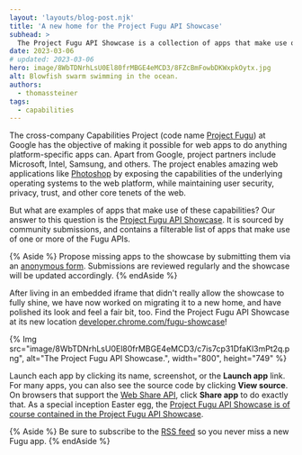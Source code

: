 ```yaml
---
layout: 'layouts/blog-post.njk'
title: 'A new home for the Project Fugu API Showcase'
subhead: >
  The Project Fugu API Showcase is a collection of apps that make use of APIs that are part  of Project Fugu.
date: 2023-03-06
# updated: 2023-03-06
hero: image/8WbTDNrhLsU0El80frMBGE4eMCD3/8FZcBmFowbDKWxpkOytx.jpg
alt: Blowfish swarm swimming in the ocean.
authors:
  - thomassteiner
tags:
  - capabilities
---
```


The cross-company Capabilities Project (code name [Project Fugu](/capabilities/)) at Google has the objective of making it possible for web apps to do anything platform-specific apps can. Apart from Google, project partners include Microsoft, Intel, Samsung, and others. The project enables amazing web applications like [Photoshop](https://web.dev/ps-on-the-web/) by exposing the capabilities of the underlying operating systems to the web platform, while maintaining user security, privacy, trust, and other core tenets of the web.

But what are examples of apps that make use of these capabilities? Our answer to this question is the [Project Fugu API Showcase](/fugu-showcase/). It is sourced by community submissions, and contains a filterable list of apps that make use of one or more of the Fugu APIs.

{% Aside %}
Propose missing apps to the showcase by submitting them via an [anonymous form](https://docs.google.com/forms/d/e/1FAIpQLScNd1rClbmFWh6FcMmjUNrwg9RLz8Jk4BkHz_-EOpmkVd_-9g/viewform). Submissions are reviewed regularly and the showcase will be updated accordingly.
{% endAside %}


After living in an embedded iframe that didn't really allow the showcase to fully shine, we have now worked on migrating it to a new home, and have polished its look and feel a fair bit, too. Find the Project Fugu API Showcase at its new location [developer.chrome.com/fugu-showcase](/fugu-showcase/)!

{% Img src="image/8WbTDNrhLsU0El80frMBGE4eMCD3/c7is7cp31DfaKl3mPt2q.png", alt="The Project Fugu API Showcase.", width="800", height="749" %}

Launch each app by clicking its name, screenshot, or the **Launch app** link. For many apps, you can also see the source code by clicking **View source**. On browsers that support the [Web Share API](https://developer.mozilla.org/docs/Web/API/Web_Share_API), click **Share app** to do exactly that. As a special inception Easter egg, the [Project Fugu API Showcase is of course contained in the Project Fugu API Showcase](/fugu-showcase/#developer.chrome.com!fugu-showcase).

{% Aside %}
Be sure to subscribe to the [RSS feed](/feeds/fugu-showcase.xml) so you never miss a new Fugu app.
{% endAside %}
